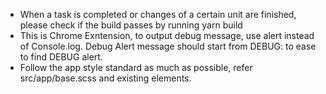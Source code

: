 - When a task is completed or changes of a certain unit are finished, please check if the build passes by running yarn build
- This is Chrome Exntension, to output debug message, use alert instead of Console.log. Debug Alert message should start from DEBUG: to ease to find DEBUG alert.
- Follow the app style standard as much as possible, refer src/app/base.scss and existing elements.